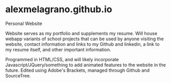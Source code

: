 # alexmelagrano.github.io
Personal Website

Website serves as my portfolio and supplements my resume. Will house webapp variants of school projects that can be used by anyone visiting the website, contact information and links to my Github and linkedin, a link to my resume itself, and other important information.

Programmed in HTML/CSS, and will likely incorporate Javascript/JQuery/something to add animated features to the website in the future. Edited using Adobe's Brackets, managed through Github and SourceTree.